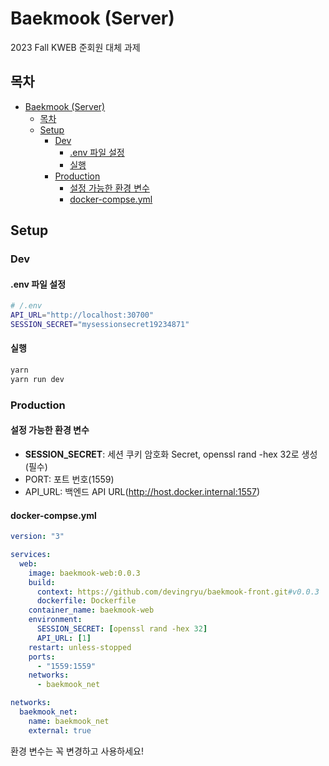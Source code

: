# Baekmook (Server)
2023 Fall KWEB 준회원 대체 과제

## 목차
- [Baekmook (Server)](#baekmook-server)
  - [목차](#목차)
  - [Setup](#setup)
    - [Dev](#dev)
      - [.env 파일 설정](#env-파일-설정)
      - [실행](#실행)
    - [Production](#production)
      - [설정 가능한 환경 변수](#설정-가능한-환경-변수)
      - [docker-compse.yml](#docker-compseyml)
## Setup
### Dev
#### .env 파일 설정
```sh
# /.env
API_URL="http://localhost:30700"
SESSION_SECRET="mysessionsecret19234871"
```
#### 실행
```sh
yarn
yarn run dev
```
### Production
#### 설정 가능한 환경 변수

* **SESSION_SECRET**: 세션 쿠키 암호화 Secret, openssl rand -hex 32로 생성 (필수)
* PORT: 포트 번호(1559)
* API_URL: 백엔드 API URL(http://host.docker.internal:1557)

#### docker-compse.yml
```yaml
version: "3"

services:
  web:
    image: baekmook-web:0.0.3
    build:
      context: https://github.com/devingryu/baekmook-front.git#v0.0.3
      dockerfile: Dockerfile
    container_name: baekmook-web
    environment:
      SESSION_SECRET: [openssl rand -hex 32]
      API_URL: [1]
    restart: unless-stopped
    ports:
      - "1559:1559"
    networks:
      - baekmook_net

networks:
  baekmook_net:
    name: baekmook_net
    external: true
```
환경 변수는 꼭 변경하고 사용하세요!
